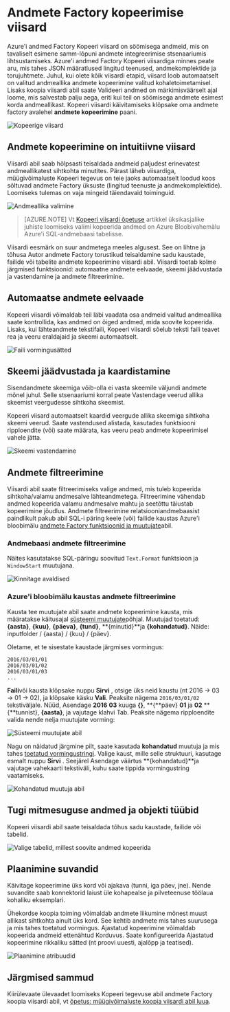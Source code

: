 <properties
    pageTitle="Andmete Factory Kopeeri viisardi | Microsoft Azure'i"
    description="Lisateavet andmete Factory koopia viisardi abil saate andmeid kopeerida valamud toetatud andmeallikad."
    services="data-factory"
    documentationCenter=""
    authors="spelluru"
    manager="jhubbard"
    editor="monicar"/>

<tags
    ms.service="data-factory"
    ms.workload="data-services"
    ms.tgt_pltfrm="na"
    ms.devlang="na"
    ms.topic="article"
    ms.date="09/29/2016"
    ms.author="spelluru"/>

# <a name="data-factory-copy-wizard"></a>Andmete Factory kopeerimise viisard
Azure'i andmed Factory Kopeeri viisard on söömisega andmeid, mis on tavaliselt esimene samm-lõpuni andmete integreerimise stsenaariumis lihtsustamiseks. Azure'i andmed Factory Kopeeri viisardiga minnes peate aru, mis tahes JSON määratlused lingitud teenused, andmekomplektide ja torujuhtmete. Juhul, kui olete kõik viisardi etapid, viisard loob automaatselt on valitud andmeallika andmete kopeerimine valitud kohaletoimetamisel. Lisaks koopia viisardi abil saate Valideeri andmed on märkimisväärselt ajal loome, mis salvestab palju aega, eriti kui teil on söömisega andmete esimest korda andmeallikast. Kopeeri viisardi käivitamiseks klõpsake oma andmete factory avalehel **andmete kopeerimine** paani.

![Kopeerige viisard](./media/data-factory-copy-wizard/copy-data-wizard.png)


## <a name="an-intuitive-wizard-for-copying-data"></a>Andmete kopeerimine on intuitiivne viisard
Viisardi abil saab hõlpsasti teisaldada andmeid paljudest erinevatest andmeallikatest sihtkohta minutites. Pärast läheb viisardiga, müügivõimaluste Kopeeri tegevus on teie jaoks automaatselt loodud koos sõltuvad andmete Factory üksuste (lingitud teenuste ja andmekomplektide). Loomiseks tulemas on vaja mingeid täiendavaid toiminguid.   

![Andmeallika valimine](./media/data-factory-copy-wizard/select-data-source-page.png)

> [AZURE.NOTE] Vt [Kopeeri viisardi õpetuse](data-factory-copy-data-wizard-tutorial.md) artikkel üksikasjalike juhiste loomiseks valimi kopeerida andmed on Azure Bloobivahemälu Azure'i SQL-andmebaasi tabelisse. 

Viisardi eesmärk on suur andmetega meeles algusest. See on lihtne ja tõhusa Autor andmete Factory torustikud teisaldamine sadu kaustade, failide või tabelite andmete kopeerimine viisardi abil. Viisardi toetab kolme järgmised funktsioonid: automaatne andmete eelvaade, skeemi jäädvustada ja vastendamine ja andmete filtreerimine. 

## <a name="automatic-data-preview"></a>Automaatse andmete eelvaade 
Kopeeri viisardi võimaldab teil läbi vaadata osa andmeid valitud andmeallika saate kontrollida, kas andmed on õiged andmed, mida soovite kopeerida. Lisaks, kui lähteandmete tekstifaili, Kopeeri viisardi sõelub teksti faili teavet rea ja veeru eraldajaid ja skeemi automaatselt. 

![Faili vormingusätted](./media/data-factory-copy-wizard/file-format-settings.png)

## <a name="schema-capture-and-mapping"></a>Skeemi jäädvustada ja kaardistamine 
Sisendandmete skeemiga võib-olla ei vasta skeemile väljundi andmete mõnel juhul. Selle stsenaariumi korral peate Vastendage veerud allika skeemist veergudesse sihtkoha skeemist. 

Kopeeri viisard automaatselt kaardid veergude allika skeemiga sihtkoha skeemi veerud. Saate vastendused alistada, kasutades funktsiooni ripploendite (või) saate määrata, kas veeru peab andmete kopeerimisel vahele jätta.   

![Skeemi vastendamine](./media/data-factory-copy-wizard/schema-mapping.png)

## <a name="filtering-data"></a>Andmete filtreerimine  
Viisardi abil saate filtreerimiseks valige andmed, mis tuleb kopeerida sihtkoha/valamu andmesalve lähteandmetega. Filtreerimine vähendab andmed kopeerida valamu andmesalve mahtu ja seetõttu täiustab kopeerimine jõudlus. Andmete filtreerimine relatsiooniandmebaasist paindlikult pakub abil SQL-i päring keele (või) failide kaustas Azure'i bloobimälu [andmete Factory funktsioonid ja muutujate](data-factory-functions-variables.md)abil.   

### <a name="filtering-of-data-in-a-database"></a>Andmebaasi andmete filtreerimine  
Näites kasutatakse SQL-päringu soovitud `Text.Format` funktsioon ja `WindowStart` muutujana. 

![Kinnitage avaldised](./media/data-factory-copy-wizard/validate-expressions.png)

### <a name="filtering-of-data-in-an-azure-blob-folder"></a>Azure'i bloobimälu kaustas andmete filtreerimine
Kausta tee muutujate abil saate andmete kopeerimine kausta, mis määratakse käitusajal [süsteemi muutujate](data-factory-functions-variables.md#data-factory-system-variables)põhjal. Muutujad toetatud: **{aasta}**, **{kuu}**, **{päeva}**, **{tund}**, **{minutid}**ja **{kohandatud}**. Näide: inputfolder / {aasta} / {kuu} / {päev}.

Oletame, et te sisestate kaustade järgmises vormingus:

    2016/03/01/01
    2016/03/01/02
    2016/03/01/03
    ...

**Faili**või kausta klõpsake nuppu **Sirvi** , otsige üks neid kaustu (nt 2016 -> 03 -> 01 -> 02), ja klõpsake käsku **Vali**. Peaksite nägema `2016/03/01/02` tekstiväljale. Nüüd, Asendage **2016** **03** kuuga **{}**, **{**päev} **01** ja **02** **{**tunnist}, **{aasta}**, ja vajutage klahvi Tab. Peaksite nägema ripploendite valida nende nelja muutujate vorming:

![Süsteemi muutujate abil](./media/data-factory-copy-wizard/blob-standard-variables-in-folder-path.png)   

Nagu on näidatud järgmine pilt, saate kasutada **kohandatud** muutuja ja mis tahes [toetatud vormingustringi](https://msdn.microsoft.com/library/8kb3ddd4.aspx). Valige kaust, mille selle struktuuri, kasutage esmalt nuppu **Sirvi** . Seejärel Asendage väärtus **{kohandatud}**ja vajutage vahekaarti tekstiväli, kuhu saate tippida vormingustring vaatamiseks.     

![Kohandatud muutuja abil](./media/data-factory-copy-wizard/blob-custom-variables-in-folder-path.png)


## <a name="support-for-diverse-data-and-object-types"></a>Tugi mitmesuguse andmed ja objekti tüübid
Kopeeri viisardi abil saate teisaldada tõhus sadu kaustade, failide või tabelid.

![Valige tabelid, millest soovite andmed kopeerida](./media/data-factory-copy-wizard/select-tables-to-copy-data.png)

## <a name="scheduling-options"></a>Plaanimine suvandid
Käivitage kopeerimine üks kord või ajakava (tunni, iga päev, jne). Nende suvandite saab konnektorid laiust üle kohapealse ja pilveteenuse töölaua kohaliku eksemplari.

Ühekordse koopia toiming võimaldab andmete liikumine mõnest muust allikast sihtkohta ainult üks kord. See kehtib andmete mis tahes suurusega ja mis tahes toetatud vormingus. Ajastatud kopeerimine võimaldab kopeerida andmeid ettenähtud Korduvus. Saate konfigureerida Ajastatud kopeerimine rikkaliku sätted (nt proovi uuesti, ajalõpp ja teatised).

![Plaanimine atribuudid](./media/data-factory-copy-wizard/scheduling-properties.png)


## <a name="next-steps"></a>Järgmised sammud
Kiirülevaate ülevaadet loomiseks Kopeeri tegevuse abil andmete Factory koopia viisardi abil, vt [õpetus: müügivõimaluste koopia viisardi abil luua](data-factory-copy-data-wizard-tutorial.md).
